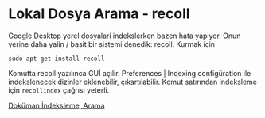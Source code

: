 # Lokal Dosya Arama - recoll

Google Desktop yerel dosyalari indekslerken bazen hata yapiyor. Onun
yerine daha yalin / basit bir sistemi denedik: recoll. Kurmak icin

```
sudo apt-get install recoll
```

Komutta recoll yazılınca GUİ açılir. Preferences | Indexing
configüration ile indekslenecek dizinler eklenebilir,
çıkartılabilir. Komut satırından indeksleme için `recollindex` çağrısı
yeterli.

[Doküman İndeksleme, Arama](../../2018/12/dokuman-indeksleme-arama.html)


